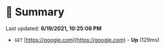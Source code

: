 # 📖 Summary
Last updated: **6/19/2021, 10:25:08 PM**

- `GET` [https://google.com](https://google.com) - **Up** (129ms)
